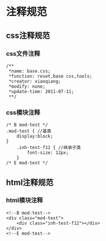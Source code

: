 # 注释规范

## css注释规范

### css文件注释
    /**
     *name: base.css;
     *function: reset,base css,tools;
     *creator: xiaoqiang;
     *modify: none;
     *update-time: 2011-07-11;
     **/

### css模块注释
    /* B mod-test */
    .mod-test { //基类
        display:block;
    }
        .inh-test-f12 { //继承子类
            font-size: 12px;
        }
    /* E mod-test */

## html注释规范

### html模块注释
    <!--B mod-test-->
    <div class="mod-test">
        <div class="inh-test-f12"></div>
    </div>
    <!--E mod-test-->